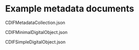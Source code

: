# Example metadata documents

CDIFMetadataCollection.json

CDIFMinimalDigitalObject.json

CDIFSimpleDigitalObject.json